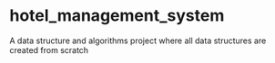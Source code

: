 # hotel_management_system
A data structure and algorithms project where all data structures are created from scratch

